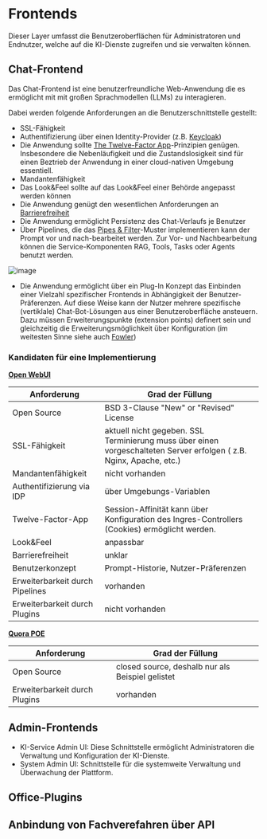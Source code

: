 # Frontends

Dieser Layer umfasst die Benutzeroberflächen für Administratoren und Endnutzer, welche auf die KI-Dienste zugreifen und sie verwalten können.

## Chat-Frontend

Das Chat-Frontend ist eine benutzerfreundliche Web-Anwendung die es ermöglicht mit mit großen Sprachmodellen (LLMs) zu interagieren.

Dabei werden folgende Anforderungen an die Benutzerschnittstelle gestellt:

- SSL-Fähigkeit
- Authentifizierung über einen Identity-Provider (z.B. [Keycloak](https://www.keycloak.org))
- Die Anwendung sollte [The Twelve-Factor App](https://12factor.net/de/)-Prinzipien genügen. Insbesondere die Nebenläufigkeit und die Zustandslosigkeit sind für einen Beztrieb der Anwendung in einer cloud-nativen Umgebung essentiell.
- Mandantenfähigkeit
- Das Look&Feel sollte auf das Look&Feel einer Behörde angepasst werden können
- Die Anwendung genügt den wesentlichen Anforderungen an [Barrierefreiheit](https://www.behindertenbeauftragter.de/DE/AS/schwerpunkte/barrierefreiheit/barrierefreiheit-node.html1) 
- Die Anwendung ermöglicht Persistenz des Chat-Verlaufs je Benutzer
- Über Pipelines, die das [Pipes & Filter](https://de.wikipedia.org/wiki/Pipes_und_Filter)-Muster implementieren kann der Prompt vor und nach-bearbeitet werden. Zur Vor- und Nachbearbeitung können die Service-Komponenten RAG, Tools, Tasks oder Agents benutzt werden.

![image](../assets/Chat-Anwendung.png)

- Die Anwendung ermöglicht über ein Plug-In Konzept das Einbinden einer Vielzahl spezifischer Frontends in Abhängigkeit der Benutzer-Präferenzen. Auf diese Weise kann der Nutzer mehrere spezifische (vertiklale) Chat-Bot-Lösungen aus einer Benutzeroberfläche ansteuern. Dazu müssen Erweiterungspunkte (extension points) definert sein und gleichzeitig die Erweiterungsmöglichkeit über Konfiguration (im weitesten Sinne siehe auch [Fowler](https://martinfowler.com/eaaCatalog/plugin.html))

### Kandidaten für eine Implementierung

**[Open WebUI](https://openwebui.com)**

| Anforderung | Grad der Füllung |
| --- | ----------- |
| Open Source | BSD 3-Clause "New" or "Revised" License |
| SSL-Fähigkeit | aktuell nicht gegeben. SSL Terminierung muss über einen vorgeschalteten Server erfolgen ( z.B. Nginx, Apache, etc.) |
| Mandantenfähigkeit | nicht vorhanden |
| Authentifizierung via IDP | über Umgebungs-Variablen |
| Twelve-Factor-App | Session-Affinität kann über Konfiguration des Ingres-Controllers (Cookies) ermöglicht werden. |
| Look&Feel | anpassbar |
| Barrierefreiheit | unklar |
| Benutzerkonzept | Prompt-Historie, Nutzer-Präferenzen |
| Erweiterbarkeit durch Pipelines | vorhanden |
| Erweiterbarkeit durch Plugins | nicht vorhanden |

**[Quora POE](https://poe.com)**

| Anforderung | Grad der Füllung |
| --- | ----------- |
| Open Source | closed source, deshalb nur als Beispiel gelistet |
| Erweiterbarkeit durch Plugins | vorhanden |


## Admin-Frontends

- KI-Service Admin UI: Diese Schnittstelle ermöglicht Administratoren die Verwaltung und Konfiguration der KI-Dienste.
- System Admin UI: Schnittstelle für die systemweite Verwaltung und Überwachung der Plattform.

## Office-Plugins

## Anbindung von Fachverefahren über API

